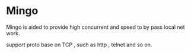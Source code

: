 Mingo
=
Mingo is aided  to provide high concurrent and speed to by pass local net work.

support proto base on TCP , such as http , telnet and so on.
 
